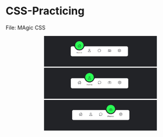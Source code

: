 # CSS-Practicing

File: MAgic CSS

<p align="center">
  <img src="./image/Home.png" width="300" title="hover text">
  <img src="./image/profile.png" width="300" title="hover text">
  <img src="./image/photos.png" width="300" title="hover text">
</p>
